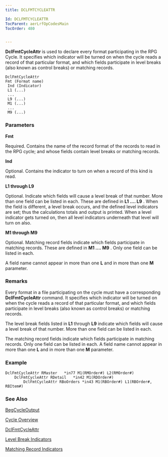 ```yaml
---
title: DCLFMTCYCLEATTR

Id: DCLFMTCYCLEATTR
TocParent: aerLrfOpCodesMain
TocOrder: 480


---
```


**DclFmtCycleAttr** is used to declare every format participating in the RPG Cycle. It specifies which indicator will be turned on when the cycle reads a record of that particular format, and which fields participate in level breaks (also known as control breaks) or matching records. 

```
DclFmtCycleAttr 
Fmt (Format name)
 Ind (Indicator)  
 L1 (...)
 ...
 L9 (...)
 M1 (...)
 ...
 M9 (...) 
```

### Parameters

**Fmt** 

Required. Contains the name of the record format of the records to read in the RPG cycle; and whose fields contain level breaks or matching records.


**Ind** 

Optional. Contains the indicator to turn on when a record of this kind is read.


**L1 through L9** 

Optional. Indicate which fields will cause a level break of that number. More than one field can be listed in each. These are defined in **L1 .... L9** . When the field is different, a level break occurs, and the defined level indicators are set; thus the calculations totals and output is printed. When a level indicator gets turned on, then all level indicators underneath that level will turn on also.


**M1 through M9** 

Optional. Matching record fields indicate which fields participate in matching records. These are defined in **M1 .... M9** . Only one field can be listed in each.


A field name cannot appear in more than one **L** and in more than one **M** parameter.


### Remarks
Every format in a file participating on the cycle must have a corresponding **DclFmtCycleAttr** command. It specifies which indicator will be turned on when the cycle reads a record of that particular format, and which fields participate in level breaks (also known as control breaks) or matching records. 

The level break fields listed in **L1** through **L9** indicate which fields will cause a level break of that number. More than one field can be listed in each. 

The matching record fields indicate which fields participate in matching records. Only one field can be listed in each. A field name cannot appear in more than one **L** and in more than one **M** parameter. 

### Example

```
DclFmtCycleAttr RMaster   *in77 M1(RMOrder#) L2(RMOrder#)
	DclFmtCycleAttr RDetail   *in42 M1(RDOrder#)
        DclFmtCycleAttr RBoOrders *in43 M1(RBOrder#) L1(RBOrder#, RBItem#)
```

### See Also
[BegCycleOutput](BegCycleOutput.html)

[Cycle Overview](/concepts/rpg-cycle/Overview.html) 

[DclFmtCycleAttr](DCLFMTCYCLEATTR.html)

[Level Break Indicators](/concepts/rpg-cycle/LevelBreakIndicators.html) 

[Matching Record Indicators](/concepts/rpg-cycle/MatchingRecordIndicators.html) 
